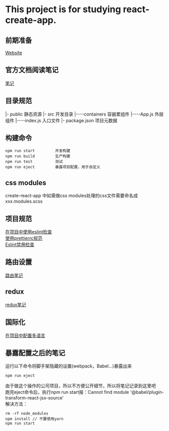 # This project is for studying react-create-app.

## 前期准备
[Website](https://facebook.github.io/create-react-app/docs/getting-started)

## 官方文档阅读笔记
[笔记](./notes/官网文档阅读笔记.md)

## 目录规范
|- public             静态资源
|- src                开发目录
|----containers       容器累组件
|----App.js           外层组件
|----index.js         入口文件
|- package.json       项目元数据

## 构建命令
```
npm run start         开发构建
npm run build         生产构建
npm run test          测试
npm run eject         暴露项目配置，用于自定义
```

## css modules
create-react-app 中如需做css modules处理的css文件需要命名成xxx.modules.scss

## 项目规范
[在项目中使用eslint检查](https://facebook.github.io/create-react-app/docs/setting-up-your-editor#displaying-lint-output-in-the-editor)<br>
[使用prettierrc规范](https://prettier.io/docs/en/configuration.html)<br>
[Eslint禁用检查](https://www.jianshu.com/p/e14937282626)

## 路由设置
[路由笔记](./notes/react的路由设置.md)

## redux
[redux笔记](./notes/如何在项目中使用redux并采用其的逻辑规范.md)

## 国际化
[在项目中配置多语言](./notes/配置多语言.md)

## 暴露配置之后的笔记
运行以下命令将脚手架隐藏的设置(webpack，Babel...)暴露出来
```
npm run eject
```

由于做这个操作的公司项目，所以不方便公开细节，所以将笔记记录到这里吧<br>
跑完eject命令后，执行npm run start报：Cannot find module '@babel/plugin-transform-react-jsx-source'<br>
解决方法：
```
rm -rf node_modules
npm install // 不要使用yarn
npm run start
```

